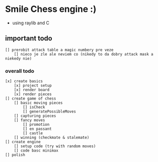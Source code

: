 # Smile Chess engine :)
- using raylib and C

## important todo
    [] prerobit attack table a magic numbery pre veze
        [] nieco je zle ale neviem co (nikedy to da dobry attack mask a niekedy nie)

### overall todo 
    [x] create basics
        [x] project setup
        [x] render board
        [x] render pieces
    [] create game of chess
        [] basic moving pieces
            [] isCheck
            [] generatePossibleMoves
        [] capturing pieces
        [] fancy moves 
            [] promotion
            [] en passant 
            [] castle
        [] winning (checkmate & stalemate)
    [] create engine
        [] setup code (try with random moves)
        [] code basc minimax
    [] polish
